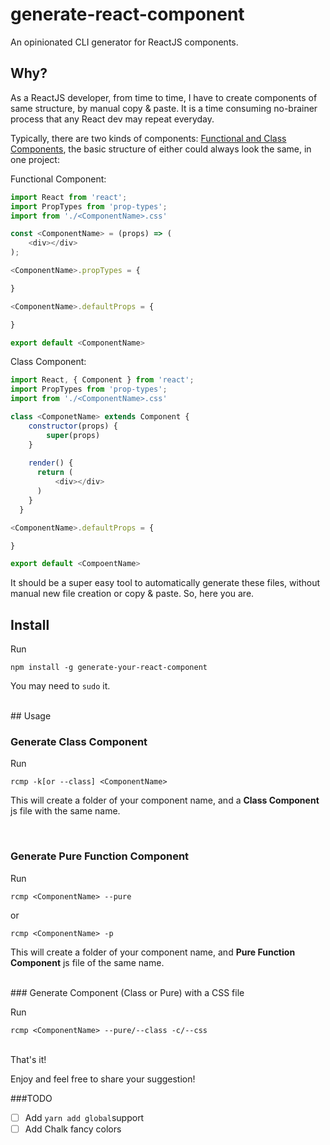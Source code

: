 # generate-react-component

An opinionated CLI generator for ReactJS components.
<br>

## Why?

As a ReactJS developer, from time to time, I have to create components of same structure, by manual copy & paste. It is a time consuming no-brainer process that any React dev may repeat everyday. 

Typically, there are two kinds of components: [Functional and Class Components](https://facebook.github.io/react/docs/components-and-props.html#functional-and-class-components), the basic structure of either could always look the same, in one project:

Functional Component:

```javascript
import React from 'react';
import PropTypes from 'prop-types';
import from './<ComponentName>.css'

const <ComponentName> = (props) => (
    <div></div>
);

<ComponentName>.propTypes = {

}

<ComponentName>.defaultProps = {

}

export default <ComponentName>
```  

Class Component:

```javascript
import React, { Component } from 'react';
import PropTypes from 'prop-types';
import from './<ComponentName>.css'

class <ComponetName> extends Component {
    constructor(props) {
        super(props)
    }
    
    render() {
      return (
          <div></div>
      )
    }
  }

<ComponentName>.defaultProps = {

}

export default <CompoentName> 
```

It should be a super easy tool to automatically generate these files, without manual new file creation or copy & paste. So, here you are.
<br>

## Install

Run

```npm install -g generate-your-react-component```

You may need to ```sudo``` it.

<br>
## Usage

### Generate Class Component

Run

```rcmp -k[or --class] <ComponentName>```

This will create a folder of your component name, and a **Class Component** js file with the same name.

<br>

### Generate Pure Function Component

Run

```rcmp <ComponentName> --pure```

or

```rcmp <ComponentName> -p```

This will create a folder of your component name, and **Pure Function Component** js file of the same name.

<br>
### Generate Component (Class or Pure) with a CSS file

Run

```rcmp <ComponentName> --pure/--class -c/--css```

<br>
That's it!

Enjoy and feel free to share your suggestion!

###TODO

- [ ] Add ```yarn add global```support
- [ ] Add Chalk fancy colors